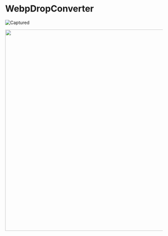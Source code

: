 # WebpDropConverter
![Captured](https://user-images.githubusercontent.com/6201814/132002444-cc948d3f-51af-46c0-b275-6011331a219c.gif)

<img src="/screenshots/Captured.jpg" width="644px">
